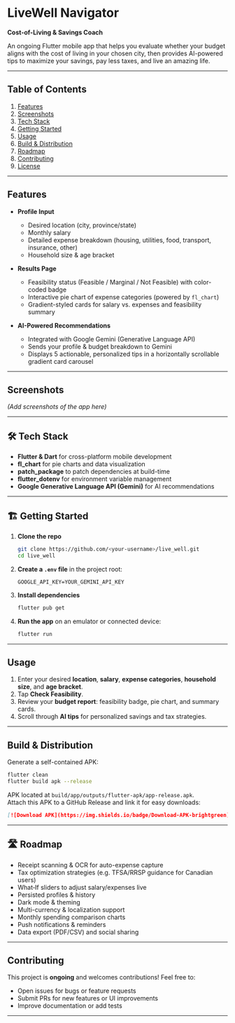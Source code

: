 # LiveWell Navigator

**Cost-of-Living & Savings Coach**

An ongoing Flutter mobile app that helps you evaluate whether your budget aligns with the cost of living in your chosen city, then provides AI-powered tips to maximize your savings, pay less taxes, and live an amazing life.

---

## Table of Contents
1. [Features](#features)
2. [Screenshots](#screenshots)
3. [Tech Stack](#tech-stack)
4. [Getting Started](#getting-started)
5. [Usage](#usage)
6. [Build & Distribution](#build--distribution)
7. [Roadmap](#roadmap)
8. [Contributing](#contributing)
9. [License](#license)

---

## Features
- **Profile Input**  
  - Desired location (city, province/state)  
  - Monthly salary  
  - Detailed expense breakdown (housing, utilities, food, transport, insurance, other)  
  - Household size & age bracket

- **Results Page**  
  - Feasibility status (Feasible / Marginal / Not Feasible) with color-coded badge  
  - Interactive pie chart of expense categories (powered by `fl_chart`)  
  - Gradient-styled cards for salary vs. expenses and feasibility summary

- **AI-Powered Recommendations**  
  - Integrated with Google Gemini (Generative Language API)  
  - Sends your profile & budget breakdown to Gemini  
  - Displays 5 actionable, personalized tips in a horizontally scrollable gradient card carousel

---

## Screenshots
*(Add screenshots of the app here)*

---

## 🛠 Tech Stack
- **Flutter & Dart** for cross-platform mobile development  
- **fl_chart** for pie charts and data visualization  
- **patch_package** to patch dependencies at build-time  
- **flutter_dotenv** for environment variable management  
- **Google Generative Language API (Gemini)** for AI recommendations

---

## 🏗 Getting Started
1. **Clone the repo**  
   ```bash
   git clone https://github.com/<your-username>/live_well.git
   cd live_well
   ```
2. **Create a `.env` file** in the project root:  
   ```env
   GOOGLE_API_KEY=YOUR_GEMINI_API_KEY
   ```
3. **Install dependencies**  
   ```bash
   flutter pub get
   ```
4. **Run the app** on an emulator or connected device:  
   ```bash
   flutter run
   ```

---

##  Usage
1. Enter your desired **location**, **salary**, **expense categories**, **household size**, and **age bracket**.  
2. Tap **Check Feasibility**.  
3. Review your **budget report**: feasibility badge, pie chart, and summary cards.  
4. Scroll through **AI tips** for personalized savings and tax strategies.

---

## Build & Distribution
Generate a self-contained APK:  
```bash
flutter clean
flutter build apk --release
```  
APK located at `build/app/outputs/flutter-apk/app-release.apk`.  
Attach this APK to a GitHub Release and link it for easy downloads:

```markdown
[![Download APK](https://img.shields.io/badge/Download-APK-brightgreen)](https://github.com/Nihalrt/live_well/releases/latest/download/app-release.apk)
```

---

## 🛣 Roadmap
- Receipt scanning & OCR for auto-expense capture  
- Tax optimization strategies (e.g. TFSA/RRSP guidance for Canadian users)  
- What‑If sliders to adjust salary/expenses live  
- Persisted profiles & history  
- Dark mode & theming  
- Multi-currency & localization support  
- Monthly spending comparison charts  
- Push notifications & reminders  
- Data export (PDF/CSV) and social sharing  
---

## Contributing
This project is **ongoing** and welcomes contributions! Feel free to:
- Open issues for bugs or feature requests  
- Submit PRs for new features or UI improvements  
- Improve documentation or add tests

---
